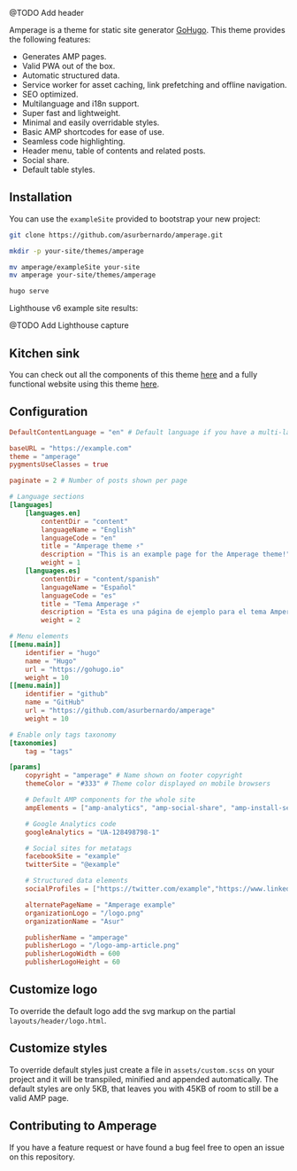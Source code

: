 @TODO Add header

Amperage is a theme for static site generator [GoHugo](https://gohugo.io/). This theme provides the following features:

 - Generates AMP pages.
 - Valid PWA out of the box.
 - Automatic structured data.
 - Service worker for asset caching, link prefetching and offline navigation.
 - SEO optimized.
 - Multilanguage and i18n support.
 - Super fast and lightweight.
 - Minimal and easily overridable styles.
 - Basic AMP shortcodes for ease of use.
 - Seamless code highlighting.
 - Header menu, table of contents and related posts.
 - Social share.
 - Default table styles.

## Installation

You can use the `exampleSite` provided to bootstrap your new project:

```sh
git clone https://github.com/asurbernardo/amperage.git

mkdir -p your-site/themes/amperage

mv amperage/exampleSite your-site
mv amperage your-site/themes/amperage

hugo serve
```

Lighthouse v6 example site results:

@TODO Add Lighthouse capture

## Kitchen sink

You can check out all the components of this theme [here](https://asur.dev/en/amperage/theme-kitchen-sink) and a fully functional website using this theme [here](https://github.com/asurbernardo/blog).

## Configuration

```toml
DefaultContentLanguage = "en" # Default language if you have a multi-language setup

baseURL = "https://example.com"
theme = "amperage"
pygmentsUseClasses = true

paginate = 2 # Number of posts shown per page

# Language sections
[languages]
    [languages.en]
        contentDir = "content"
        languageName = "English"
        languageCode = "en"
        title = "Amperage theme ⚡"
        description = "This is an example page for the Amperage theme!"
        weight = 1
    [languages.es]
        contentDir = "content/spanish"
        languageName = "Español"
        languageCode = "es"
        title = "Tema Amperage ⚡"
        description = "Esta es una página de ejemplo para el tema Amperage!"
        weight = 2

# Menu elements
[[menu.main]]
    identifier = "hugo"
    name = "Hugo"
    url = "https://gohugo.io"
    weight = 10
[[menu.main]]
    identifier = "github"
    name = "GitHub"
    url = "https://github.com/asurbernardo/amperage"
    weight = 10

# Enable only tags taxonomy
[taxonomies]
    tag = "tags"

[params]
    copyright = "amperage" # Name shown on footer copyright
    themeColor = "#333" # Theme color displayed on mobile browsers

    # Default AMP components for the whole site
    ampElements = ["amp-analytics", "amp-social-share", "amp-install-serviceworker"]

    # Google Analytics code
    googleAnalytics = "UA-128498798-1"

    # Social sites for metatags
    facebookSite = "example"
    twitterSite = "@example"

    # Structured data elements
    socialProfiles = ["https://twitter.com/example","https://www.linkedin.com/in/example/","https://github.com/example"]

    alternatePageName = "Amperage example"
    organizationLogo = "/logo.png"
    organizationName = "Asur"

    publisherName = "amperage"
    publisherLogo = "/logo-amp-article.png"
    publisherLogoWidth = 600
    publisherLogoHeight = 60
```

## Customize logo

To override the default logo add the svg markup on the partial `layouts/header/logo.html`.

## Customize styles

To override default styles just create a file in `assets/custom.scss` on your project and it will be transpiled, minified and appended automatically. The default styles are only 5KB, that leaves you with 45KB of room to still be a valid AMP page.

## Contributing to Amperage

If you have a feature request or have found a bug feel free to open an issue on this repository.

